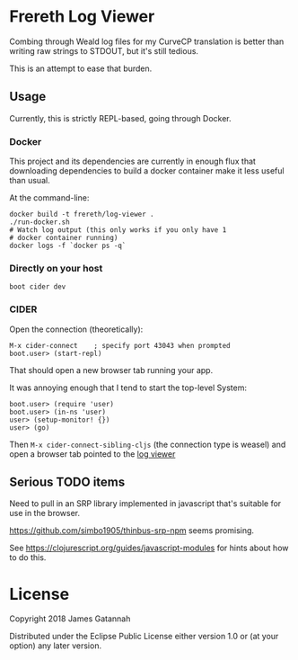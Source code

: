 # Frereth Log Viewer

Combing through Weald log files for my CurveCP translation is better
than writing raw strings to STDOUT, but it's still tedious.

This is an attempt to ease that burden.

## Usage

Currently, this is strictly REPL-based, going through Docker.

### Docker

This project and its dependencies are currently in enough flux that
downloading dependencies to build a docker container make it less
useful than usual.

At the command-line:

    docker build -t frereth/log-viewer .
    ./run-docker.sh
    # Watch log output (this only works if you only have 1
    # docker container running)
    docker logs -f `docker ps -q`

### Directly on your host

    boot cider dev

### CIDER

Open the connection (theoretically):

    M-x cider-connect    ; specify port 43043 when prompted
    boot.user> (start-repl)

That should open a new browser tab running your app.

It was annoying enough that I tend to start the top-level System:

    boot.user> (require 'user)
    boot.user> (in-ns 'user)
    user> (setup-monitor! {})
    user> (go)

Then `M-x cider-connect-sibling-cljs` (the connection type is weasel)
and open a browser tab pointed to the
[log viewer](http://localhost:10555/index)

## Serious TODO items

Need to pull in an SRP library implemented in javascript that's suitable
for use in the browser.

https://github.com/simbo1905/thinbus-srp-npm seems promising.

See https://clojurescript.org/guides/javascript-modules for hints about
how to do this.

# License

Copyright 2018 James Gatannah

Distributed under the Eclipse Public License either version 1.0 or (at your option) any later version.

